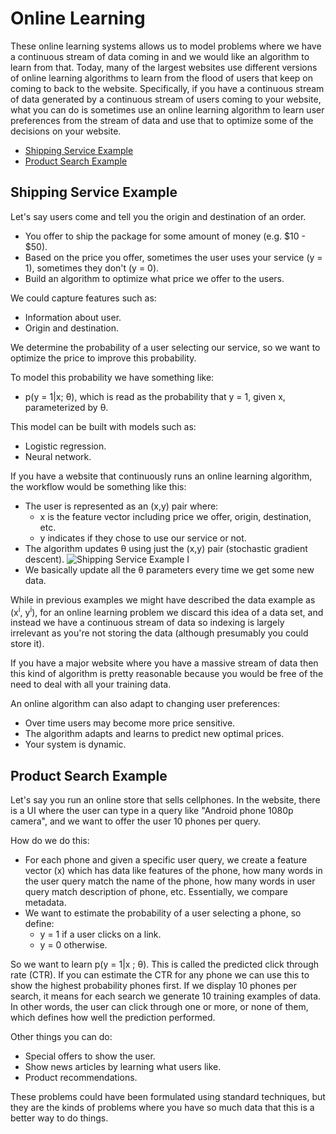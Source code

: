 # Online Learning

These online learning systems allows us to model problems where we have a continuous stream of data coming in and we would like an algorithm to learn from that. Today, many of the largest websites use different versions of online learning algorithms to learn from the flood of users that keep on coming to back to the website. Specifically, if you have a continuous stream of data generated by a continuous stream of users coming to your website, what you can do is sometimes use an online learning algorithm to learn user preferences from the stream of data and use that to optimize some of the decisions on your website.

<!-- START doctoc generated TOC please keep comment here to allow auto update -->
<!-- DON'T EDIT THIS SECTION, INSTEAD RE-RUN doctoc TO UPDATE -->
<!-- END doctoc generated TOC please keep comment here to allow auto update -->

- [Shipping Service Example](#shipping-service-example)
- [Product Search Example](#product-search-example)

<!-- END doctoc generated TOC please keep comment here to allow auto update -->

## Shipping Service Example

Let's say users come and tell you the origin and destination of an order.

- You offer to ship the package for some amount of money (e.g. $10 - $50).
- Based on the price you offer, sometimes the user uses your service (y = 1), sometimes they don't (y = 0).
- Build an algorithm to optimize what price we offer to the users.

We could capture features such as:

- Information about user.
- Origin and destination.

We determine the probability of a user selecting our service, so we want to optimize the price to improve this probability.

To model this probability we have something like:

- p(y = 1|x; θ), which is read as the probability that y = 1, given x, parameterized by θ.

This model can be built with models such as:

- Logistic regression.
- Neural network.

If you have a website that continuously runs an online learning algorithm, the workflow would be something like this:

- The user is represented as an (x,y) pair where:
  - x is the feature vector including price we offer, origin, destination, etc.
  - y indicates if they chose to use our service or not.
- The algorithm updates θ using just the (x,y) pair (stochastic gradient descent).
  ![Shipping Service Example I](https:/raw.githubusercontent.com/rmolinamir/machine-learning-notes/main/docs/3-machine-learning-systems/3-online-learning/images/Shipping-Service%20Example%20I.png)
- We basically update all the θ parameters every time we get some new data.

While in previous examples we might have described the data example as (x<sup>i</sup>, y<sup>i</sup>), for an online learning problem we discard this idea of a data set, and instead we have a continuous stream of data so indexing is largely irrelevant as you're not storing the data (although presumably you could store it).

If you have a major website where you have a massive stream of data then this kind of algorithm is pretty reasonable because you would be free of the need to deal with all your training data.

An online algorithm can also adapt to changing user preferences:

- Over time users may become more price sensitive.
- The algorithm adapts and learns to predict new optimal prices.
- Your system is dynamic.

## Product Search Example

Let's say you run an online store that sells cellphones. In the website, there is a UI where the user can type in a query like "Android phone 1080p camera", and we want to offer the user 10 phones per query.

How do we do this:

- For each phone and given a specific user query, we create a feature vector (x) which has data like features of the phone, how many words in the user query match the name of the phone, how many words in user query match description of phone, etc. Essentially, we compare metadata.
- We want to estimate the probability of a user selecting a phone, so define:
  - y = 1 if a user clicks on a link.
  - y = 0 otherwise.

So we want to learn p(y = 1|x ; θ). This is called the predicted click through rate (CTR). If you can estimate the CTR for any phone we can use this to show the highest probability phones first. If we display 10 phones per search, it means for each search we generate 10 training examples of data. In other words, the user can click through one or more, or none of them, which defines how well the prediction performed.

Other things you can do:

- Special offers to show the user.
- Show news articles by learning what users like.
- Product recommendations.

These problems could have been formulated using standard techniques, but they are the kinds of problems where you have so much data that this is a better way to do things.
